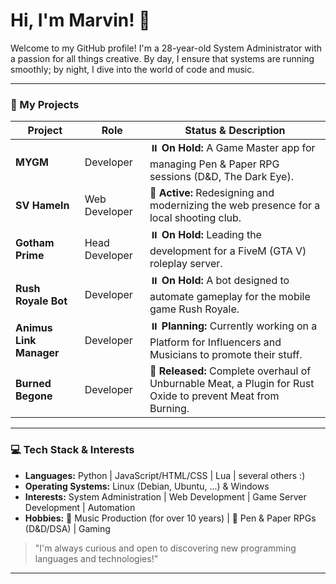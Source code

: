 # Hi, I'm Marvin! 👋

Welcome to my GitHub profile! I'm a 28-year-old System Administrator with a passion for all things creative. By day, I ensure that systems are running smoothly; by night, I dive into the world of code and music.

---

### 🚀 My Projects

| Project           | Role                | Status & Description                                                              |
|-------------------|----------------------|-----------------------------------------------------------------------------------|
| **MYGM** | Developer           | ⏸️ **On Hold:** A Game Master app for managing Pen & Paper RPG sessions (D&D, The Dark Eye). |
| **SV Hameln** | Web Developer       | 🎯 **Active:** Redesigning and modernizing the web presence for a local shooting club. |
| **Gotham Prime** | Head Developer      | ⏸️ **On Hold:** Leading the development for a FiveM (GTA V) roleplay server.         |
| **Rush Royale Bot** | Developer           | ⏸️ **On Hold:** A bot designed to automate gameplay for the mobile game Rush Royale. |
| **Animus Link Manager** | Developer           | ⏸️ **Planning:** Currently working on a Platform for Influencers and Musicians to promote their stuff. |
| **Burned Begone** | Developer           | 🎯 **Released:** Complete overhaul of Unburnable Meat, a Plugin for Rust Oxide to prevent Meat from Burning. |

---

### 💻 Tech Stack & Interests

- **Languages:** Python | JavaScript/HTML/CSS | Lua | several others :)
- **Operating Systems:** Linux (Debian, Ubuntu, ...) & Windows
- **Interests:** System Administration | Web Development | Game Server Development | Automation
- **Hobbies:** 🎹 Music Production (for over 10 years) | 🎲 Pen & Paper RPGs (D&D/DSA) | Gaming

> "I'm always curious and open to discovering new programming languages and technologies!"

---
